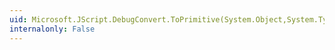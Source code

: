```yaml
---
uid: Microsoft.JScript.DebugConvert.ToPrimitive(System.Object,System.TypeCode,System.Boolean)
internalonly: False
---
```

